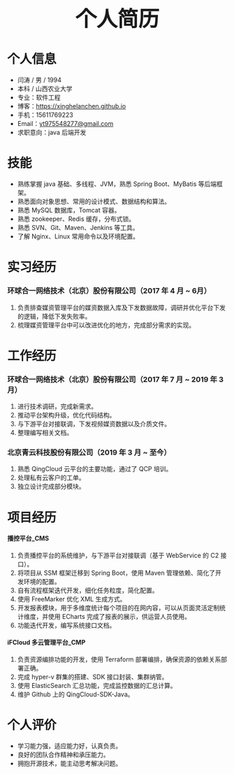 # <center><font size=7>个人简历</font></center>

# 个人信息

* 闫涛 / 男 / 1994
* 本科 / 山西农业大学
* 专业：软件工程
* 博客：https://xinghelanchen.github.io
* 手机：15611769223
* Email：yt975548277@gmail.com
* 求职意向：java 后端开发



# 技能

* 熟练掌握 java 基础、多线程、JVM，熟悉 Spring Boot、MyBatis 等后端框架。
* 熟悉面向对象思想、常用的设计模式、数据结构和算法。
* 熟悉 MySQL 数据库，Tomcat 容器。
* 熟悉 zookeeper、Redis 缓存，分布式锁。
* 熟悉 SVN、Git、Maven、Jenkins 等工具。
* 了解 Nginx、Linux 常用命令以及环境配置。



# 实习经历

### 环球合一网络技术（北京）股份有限公司（2017 年 4 月 ~ 6月）

1. 负责排查媒资管理平台的媒资数据入库及下发数据故障，调研并优化平台下发的逻辑，降低下发失败率。
2. 梳理媒资管理平台中可以改进优化的地方，完成部分需求的实现。



# 工作经历

### 环球合一网络技术（北京）股份有限公司（2017 年 7 月 ~ 2019 年 3 月）

1. 进行技术调研，完成新需求。
2. 推动平台架构升级，优化代码结构。
3. 与下游平台对接联调，下发视频媒资数据以及介质文件。
4. 整理编写相关文档。



### 北京青云科技股份有限公司（2019 年 3 月 ~ 至今）

1. 熟悉 QingCloud 云平台的主要功能，通过了 QCP 培训。
2. 处理私有云客户的工单。
3. 独立设计完成部分模块。



# 项目经历

#### 播控平台_CMS

1. 负责播控平台的系统维护，与下游平台对接联调（基于 WebService 的 C2 接口）。
2. 将项目从 SSM 框架迁移到 Spring Boot，使用 Maven 管理依赖、简化了开发环境的配置。
3. 自有流程框架迭代开发，细化任务粒度，简化配置。
4. 使用 FreeMarker 优化 XML 生成方式。
5. 开发报表模块，用于多维度统计每个项目的在网内容，可以从页面灵活定制统计维度，并使用 ECharts 完成了报表的展示，供运营人员使用。
6. 功能迭代开发，编写系统接口文档。

#### iFCloud 多云管理平台_CMP

1. 负责资源编排功能的开发，使用 Terraform 部署编排，确保资源的依赖关系部署正确。
2. 完成 hyper-v 群集的搭建、SDK 接口封装、集群纳管。
3. 使用 ElasticSearch 汇总功能，完成监控数据的汇总计算。
4. 维护 Github 上的 QingCloud-SDK-Java。


# 个人评价

* 学习能力强，适应能力好，认真负责。
* 良好的团队合作精神和承压能力。
* 拥抱开源技术，能主动思考解决问题。